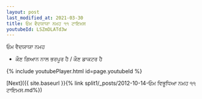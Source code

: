 ```yaml
---
layout: post
last_modified_at: 2021-03-30
title: ਓਮ ਵੈਦਯਾਯਾ ਨਮਹ ੧੧ ਟਾਇਮਸ
youtubeId: LSZmDLATd3w
---
```

 
 
 ਓਮ ਵੈਦਯਾਯਾ ਨਮਹ  
 
 -  ਕੌਣ ਗਿਆਨ ਨਾਲ ਭਰਪੂਰ ਹੈ / ਕੌਣ ਡਾਕਟਰ ਹੈ 
 
  
 
  
 
 
 
 
 
 


{% include youtubePlayer.html id=page.youtubeId %}
 
[Next]({{ site.baseurl }}{% link  split1/_posts/2012-10-14-ਓਮ ਵਿਭੂਧਿਆ ਨਮਹ ੧੧ ਟਾਇਮਸ.md%})
 
